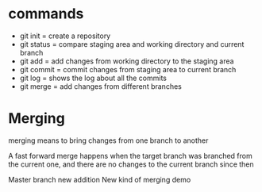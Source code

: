 # commands
- git init = create a repository
- git status = compare staging area and working directory and current branch
- git add = add changes from working directory to the staging area
- git commit = commit changes from staging area to current branch
- git log = shows the log about all the commits
- git merge = add changes from different branches

# Merging
merging means to bring changes from one branch to another

A fast forward merge happens when the target branch was branched from the current
one, and there are no changes to the current branch since then


Master branch new addition
New kind of merging demo

